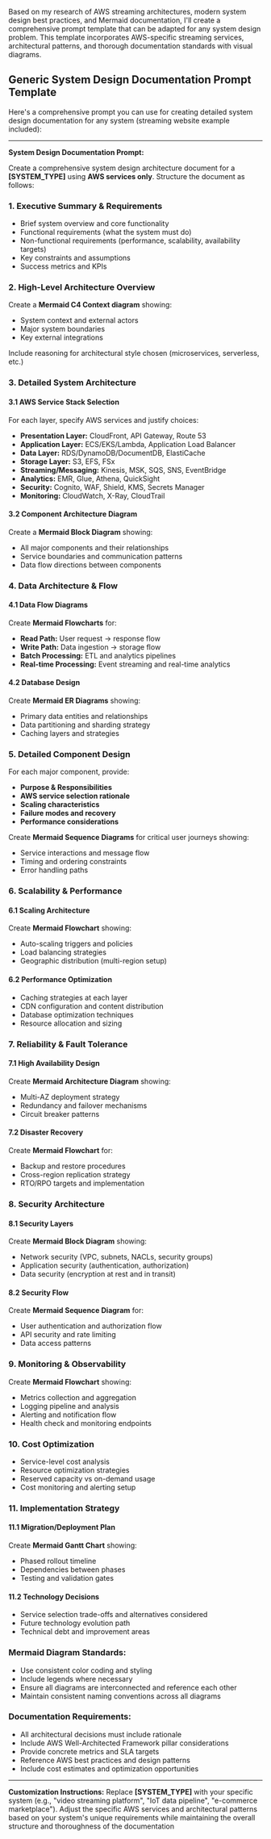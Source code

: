 Based on my research of AWS streaming architectures, modern system design best practices, and Mermaid documentation, I'll create a comprehensive prompt template that can be adapted for any system design problem. This template incorporates AWS-specific streaming services, architectural patterns, and thorough documentation standards with visual diagrams.

## Generic System Design Documentation Prompt Template

Here's a comprehensive prompt you can use for creating detailed system design documentation for any system (streaming website example included):

***

**System Design Documentation Prompt:**

Create a comprehensive system design architecture document for a **[SYSTEM_TYPE]** using **AWS services only**. Structure the document as follows:

### **1. Executive Summary & Requirements**
- Brief system overview and core functionality
- Functional requirements (what the system must do)
- Non-functional requirements (performance, scalability, availability targets)
- Key constraints and assumptions
- Success metrics and KPIs

### **2. High-Level Architecture Overview**
Create a **Mermaid C4 Context diagram** showing:
- System context and external actors
- Major system boundaries
- Key external integrations

Include reasoning for architectural style chosen (microservices, serverless, etc.)

### **3. Detailed System Architecture**

#### **3.1 AWS Service Stack Selection**
For each layer, specify AWS services and justify choices:
- **Presentation Layer:** CloudFront, API Gateway, Route 53
- **Application Layer:** ECS/EKS/Lambda, Application Load Balancer  
- **Data Layer:** RDS/DynamoDB/DocumentDB, ElastiCache
- **Storage Layer:** S3, EFS, FSx
- **Streaming/Messaging:** Kinesis, MSK, SQS, SNS, EventBridge
- **Analytics:** EMR, Glue, Athena, QuickSight
- **Security:** Cognito, WAF, Shield, KMS, Secrets Manager
- **Monitoring:** CloudWatch, X-Ray, CloudTrail

#### **3.2 Component Architecture Diagram**
Create a **Mermaid Block Diagram** showing:
- All major components and their relationships
- Service boundaries and communication patterns
- Data flow directions between components

### **4. Data Architecture & Flow**

#### **4.1 Data Flow Diagrams** 
Create **Mermaid Flowcharts** for:
- **Read Path:** User request → response flow
- **Write Path:** Data ingestion → storage flow  
- **Batch Processing:** ETL and analytics pipelines
- **Real-time Processing:** Event streaming and real-time analytics

#### **4.2 Database Design**
Create **Mermaid ER Diagrams** showing:
- Primary data entities and relationships
- Data partitioning and sharding strategy
- Caching layers and strategies

### **5. Detailed Component Design**

For each major component, provide:
- **Purpose & Responsibilities**
- **AWS service selection rationale**
- **Scaling characteristics**
- **Failure modes and recovery**
- **Performance considerations**

Create **Mermaid Sequence Diagrams** for critical user journeys showing:
- Service interactions and message flow
- Timing and ordering constraints
- Error handling paths

### **6. Scalability & Performance**

#### **6.1 Scaling Architecture**
Create **Mermaid Flowchart** showing:
- Auto-scaling triggers and policies
- Load balancing strategies
- Geographic distribution (multi-region setup)

#### **6.2 Performance Optimization**
- Caching strategies at each layer
- CDN configuration and content distribution
- Database optimization techniques
- Resource allocation and sizing

### **7. Reliability & Fault Tolerance**

#### **7.1 High Availability Design**
Create **Mermaid Architecture Diagram** showing:
- Multi-AZ deployment strategy
- Redundancy and failover mechanisms
- Circuit breaker patterns

#### **7.2 Disaster Recovery**
Create **Mermaid Flowchart** for:
- Backup and restore procedures
- Cross-region replication strategy
- RTO/RPO targets and implementation

### **8. Security Architecture**

#### **8.1 Security Layers**
Create **Mermaid Block Diagram** showing:
- Network security (VPC, subnets, NACLs, security groups)
- Application security (authentication, authorization)
- Data security (encryption at rest and in transit)

#### **8.2 Security Flow**
Create **Mermaid Sequence Diagram** for:
- User authentication and authorization flow
- API security and rate limiting
- Data access patterns

### **9. Monitoring & Observability**

Create **Mermaid Flowchart** showing:
- Metrics collection and aggregation
- Logging pipeline and analysis
- Alerting and notification flow
- Health check and monitoring endpoints

### **10. Cost Optimization**

- Service-level cost analysis
- Resource optimization strategies
- Reserved capacity vs on-demand usage
- Cost monitoring and alerting setup

### **11. Implementation Strategy**

#### **11.1 Migration/Deployment Plan**
Create **Mermaid Gantt Chart** showing:
- Phased rollout timeline
- Dependencies between phases
- Testing and validation gates

#### **11.2 Technology Decisions**
- Service selection trade-offs and alternatives considered
- Future technology evolution path
- Technical debt and improvement areas

### **Mermaid Diagram Standards:**
- Use consistent color coding and styling
- Include legends where necessary
- Ensure all diagrams are interconnected and reference each other
- Maintain consistent naming conventions across all diagrams

### **Documentation Requirements:**
- All architectural decisions must include rationale
- Include AWS Well-Architected Framework pillar considerations
- Provide concrete metrics and SLA targets
- Reference AWS best practices and design patterns
- Include cost estimates and optimization opportunities

***

**Customization Instructions:**
Replace **[SYSTEM_TYPE]** with your specific system (e.g., "video streaming platform", "IoT data pipeline", "e-commerce marketplace"). Adjust the specific AWS services and architectural patterns based on your system's unique requirements while maintaining the overall structure and thoroughness of the documentation